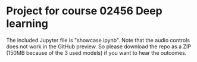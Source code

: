 # Project for course 02456 Deep learning

The included Jupyter file is "showcase.ipynb". Note that the audio controls does not work in the GitHub preview. So please download the repo as a ZIP (150MB because of the 3 used models) if you want to hear the outcomes.
